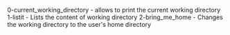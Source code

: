 0-current_working_directory - allows to print the current working directory
1-listit - Lists the content of working directory
2-bring_me_home - Changes the working directory to the user's home directory
